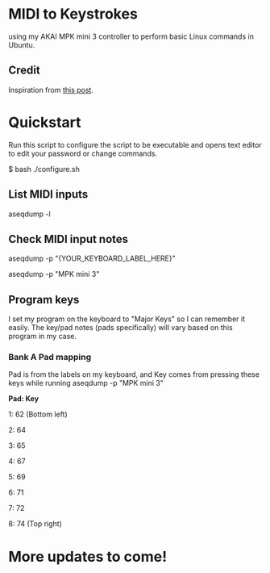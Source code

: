 # MIDI to Keystrokes
using my AKAI MPK mini 3 controller to perform basic Linux commands in Ubuntu.

## Credit

Inspiration from [this post](https://superuser.com/questions/1170136/translating-midi-input-into-computer-keystrokes-on-linux).

# Quickstart

Run this script to configure the script to be executable and opens text editor to edit your password or change commands.

$ bash ./configure.sh

## List MIDI inputs

aseqdump -l

## Check MIDI input notes

aseqdump -p "{YOUR_KEYBOARD_LABEL_HERE}"

aseqdump -p "MPK mini 3"

## Program keys

I set my program on the keyboard to "Major Keys" so I can remember it easily. The key/pad notes (pads specifically) will vary based on this program in my case.

### Bank A Pad mapping

Pad is from the labels on my keyboard, and Key comes from pressing these keys while running aseqdump -p "MPK mini 3"

**Pad:  Key**

1: 62 (Bottom left)

2: 64

3: 65

4: 67

5: 69

6: 71

7: 72

8: 74 (Top right)

# More updates to come!
